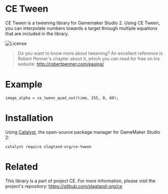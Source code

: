 # CE Tween
CE Tween is a tweening library for Gamemaker Studio 2. Using CE Tween, you can interpolate numbers towards a target through multiple equations that are included in the library. 

![License](https://img.shields.io/github/license/slagtand-org/ce-tween)

> Do you want to know more about tweening?
An excellent reference is Robert Penner's chapter about it, which you can read for free on his website: http://robertpenner.com/easing/ 

# Example
```gml
image_alpha = ce_tween_quad_out(time, 255, 0, 60);
```

# Installation
Using [Catalyst](https://github.com/GameMakerHub/Catalyst), the open-source package manager for GameMaker Studio 2:

```
catalyst require slagtand-org/ce-tween
```

# Related
This library is a part of project CE. For more information, please visit the project's repository: https://github.com/slagtand-org/ce
